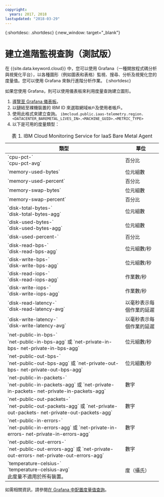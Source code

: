 ```yaml
---
copyright:
  years: 2017, 2018
lastupdated: "2018-03-29"
---
```


{:shortdesc: .shortdesc}
{:new_window: target="_blank"}

# 建立進階監視查詢（測試版）

在 {{site.data.keyword.cloud}} 中，您可以使用 Grafana（一種開放程式碼分析與視覺化平台），以各種圖形（例如圖表和表格）監視、搜尋、分析及視覺化您的度量值。您可以使用 Grafana 來執行進階分析作業。
{:shortdesc}

如果您使用 Grafana，則可以使用儀表板來利用度量查詢建立圖形。
1. [導覽至 Grafana 儀表板](https://console.bluemix.net/docs/services/cloud-monitoring/grafana/navigating_grafana.html#navigating_grafana)。
2. 以鏈結至裸機裝置的 IBM ID 來選取網域`帳戶`及使用者帳戶。 
3. 使用此格式來建立查詢。
`ibmcloud.public.iaas-telemetry.region.<DATACENTER_BAREMETAL_LIVES_IN>.<MACHINE_GUID>.<METRIC_TYPE>`
4. 以下是可用的度量類型：
<table>
   <CAPTION>表 1. IBM Cloud Monitoring Service for IaaS Bare Metal Agent</CAPTION>
   <THEAD>
   <TR>
   <th>類型</th>
     <th>單位</th>
   </TR>
   </THEAD>
   <TBODY>
     <tr>
       <td>`cpu-pct-<id>`<br>`cpu-pct-avg`</td>
       <td>百分比</td>
     </tr>
     <tr>
       <td>`memory-used-bytes`</td>
       <td>位元組數</td>
     </tr>
   <tr>
       <td>`memory-used-percent`</td>
       <td>百分比</td>
     </tr>
     <tr>
       <td>`memory-swap-bytes`</td>
       <td>位元組數</td>
     </tr>
     <tr>
       <td>`memory-swap-percent`</td>
       <td>百分比</td>
     </tr>
     <tr>
       <td>`disk-total-bytes-<id>` <br>`disk-total-bytes-agg`</td>
       <td>位元組數</td>
     </tr>
     <tr>
       <td>`disk-used-bytes-<id>` <br>`disk-used-bytes-agg`</td>
       <td>位元組數</td>
     </tr>
   <tr>
       <td>`disk-used-percent-<id>`</td>
       <td>百分比</td>
     </tr>
     <tr>
       <td>`disk-read-bps-<id>` <br>`disk-read-bps-agg`</td>
       <td>位元組數/秒</td>
     </tr>
     <tr>
       <td>`disk-write-bps-<id>`<br>`disk-write-bps-agg`</td>
       <td>位元組數/秒</td>
     </tr>
     <tr>
       <td>`disk-read-iops-<id>`<br>`disk-read-iops-agg`</td>
       <td>作業數/秒</td>
     </tr>
      <tr>
       <td>`disk-write-iops-<id>`<br>`disk-write-iops-agg`</td>
       <td>作業數/秒</td>
     </tr>
     <tr>
       <td>`disk-read-latency-<id>`<br>`disk-read-latency-avg`</td>
       <td>以毫秒表示每個作業的延遲</td>
     </tr>
    <tr>
       <td>`disk-write-latency-<id>`<br>`disk-write-latency-avg`</td>
       <td>以毫秒表示每個作業的延遲</td>
     </tr>
     <tr>
       <td>`net-public-in-bps-<id>`<br>`net-public-in-bps-agg` 或 `net-private-in-bps-<id>
net-private-in-bps-agg`</td>
       <td>位元組數/秒</td>
     </tr>
      <tr>
       <td>`net-public-out-bps-<id>`<br>`net-public-out-bps-agg` 或 `net-private-out-bps-<id>
net-private-out-bps-agg`</td>
       <td>位元組數/秒</td>
     </tr>
     <tr>
       <td>`net-public-in-packets-<id>`<br>`net-public-in-packets-agg` 或 `net-private-in-packets-<id> net-private-in-packets-agg`</td>
       <td>數字</td>
     </tr>
   <tr>
       <td>`net-public-out-packets-<id>`<br>`net-public-out-packets-agg` 或 `net-private-out-packets-<id> net-private-out-packets-agg`</td>
       <td>數字</td>
     </tr>
   <tr>
       <td>`net-public-in-errors-<id>` <br>`net-public-in-errors-agg` 或 `net-private-in-errors-<id> net-private-in-errors-agg`</td>
       <td>數字</td>
     </tr>
      <tr>
       <td>`net-public-out-errors-<id>` <br>`net-public-out-errors-agg` 或 `net-private-out-errors-<id> net-private-out-errors-agg`</td>
       <td>數字</td>
     </tr>
    <tr>
       <td>`temperature-celsius-<id>` <br>`temperature-celsius-avg`
         <br>此度量不適用於所有裝置。</td>
       <td>度（攝氏）</td>
     </tr>
   </TBODY>
   </table>

如需相關資訊，請參閱[在 Grafana 中配置度量值查詢](https://console.bluemix.net/docs/services/cloud-monitoring/grafana/define_query.html#define_query)。
